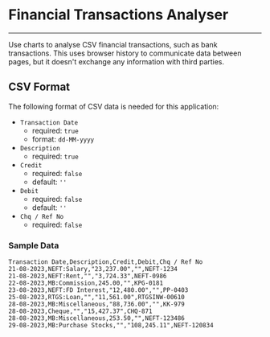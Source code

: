 # Financial Transactions Analyser

---

Use charts to analyse CSV financial transactions, such as bank transactions.
This uses browser history to communicate data between pages, but it doesn't exchange any information with third parties.

## CSV Format

The following format of CSV data is needed for this application:

- `Transaction Date`
  - required: `true`
  - format: `dd-MM-yyyy`
- `Description`
  - required: `true`
- `Credit`
  - required: `false`
  - default: `''`
- `Debit`
  - required: `false`
  - default: `''`
- `Chq / Ref No`
  - required: `false`

### Sample Data

```
Transaction Date,Description,Credit,Debit,Chq / Ref No
21-08-2023,NEFT:Salary,"23,237.00","",NEFT-1234
21-08-2023,NEFT:Rent,"","3,724.33",NEFT-0986
22-08-2023,MB:Commission,245.00,"",KPG-0181
23-08-2023,NEFT:FD Interest,"12,480.00","",PP-0403
25-08-2023,RTGS:Loan,"","11,561.00",RTGSINW-00610
28-08-2023,MB:Miscellaneous,"88,736.00","",KK-979
28-08-2023,Cheque,"","15,427.37",CHQ-871
28-08-2023,MB:Miscellaneous,253.50,"",NEFT-123486
29-08-2023,MB:Purchase Stocks,"","108,245.11",NEFT-120834
```
